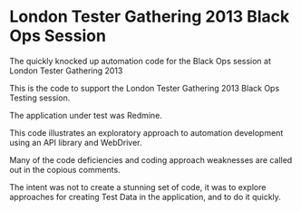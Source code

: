 London Tester Gathering 2013 Black Ops Session
===============

The quickly knocked up automation code for the Black Ops session at London Tester Gathering 2013

This is the code to support the London Tester Gathering 2013 Black Ops Testing session.

The application under test was Redmine.

This code illustrates an exploratory approach to automation development using an API library and WebDriver.

Many of the code deficiencies and coding approach weaknesses are called out in the copious comments.

The intent was not to create a stunning set of code, it was to explore approaches for creating Test Data in the application, and to do it quickly.
